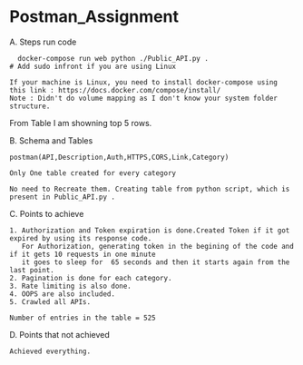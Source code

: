 # Postman_Assignment

A. Steps run code

	  docker-compose run web python ./Public_API.py .                           # Add sudo infront if you are using Linux
  
  	If your machine is Linux, you need to install docker-compose using this link : https://docs.docker.com/compose/install/
	Note : Didn't do volume mapping as I don't know your system folder structure.

From Table I am showning top 5 rows.

B. Schema and Tables 

	postman(API,Description,Auth,HTTPS,CORS,Link,Category)
	
	Only One table created for every category

	No need to Recreate them. Creating table from python script, which is present in Public_API.py .

C. Points to achieve

	1. Authorization and Token expiration is done.Created Token if it got expired by using its response code.
	   For Authorization, generating token in the begining of the code and if it gets 10 requests in one minute 
	   it goes to sleep for  65 seconds and then it starts again from the last point.
	2. Pagination is done for each category.
	3. Rate limiting is also done.
	4. OOPS are also included.
	5. Crawled all APIs.
	
	Number of entries in the table = 525

D. Points that not achieved

	Achieved everything.

